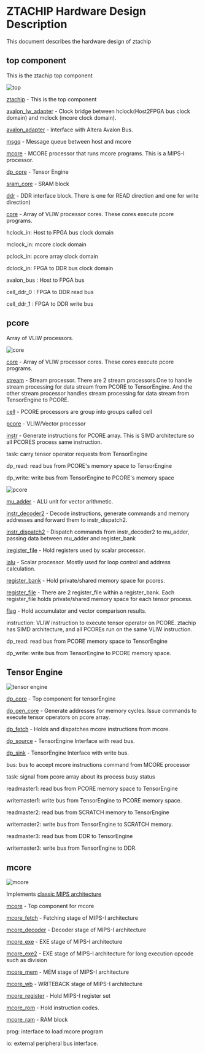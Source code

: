 # ZTACHIP Hardware Design Description

This document describes the hardware design of ztachip

## top component

This is the ztachip top component

![top](images/top.png)

[ztachip](https://github.com/ztachip/ztachip/blob/master/hardware/HDL/top/ztachip.vhd) - This is the top component

[avalon_lw_adapter](https://github.com/ztachip/ztachip/blob/master/hardware/HDL/top/avalon_lw_adapter.vhd) - Clock bridge between hclock(Host2FPGA bus clock domain) and mclock (mcore clock domain).

[avalon_adapter](https://github.com/ztachip/ztachip/blob/master/hardware/HDL/top/avalon_adapter.vhd) - Interface with Altera Avalon Bus.

[msgq](https://github.com/ztachip/ztachip/blob/master/hardware/HDL/top/msgq.vhd) - Message queue between host and mcore

[mcore](https://github.com/ztachip/ztachip/blob/master/hardware/HDL/mcore/mcore.vhd) - MCORE processor that runs mcore programs. This is a MIPS-I processor.

[dp_core](https://github.com/ztachip/ztachip/blob/master/hardware/HDL/dp/dp_core.vhd) - Tensor Engine

[sram_core](https://github.com/ztachip/ztachip/blob/master/hardware/HDL/top/sram_core.vhd) - SRAM block

[ddr](https://github.com/ztachip/ztachip/blob/master/hardware/HDL/top/ddr.vhd) - DDR interface block. There is one for READ direction and one for write direction)

[core](https://github.com/ztachip/ztachip/blob/master/hardware/HDL/pcore/core.vhd) - Array of VLIW processor cores. These cores execute pcore programs.

hclock_in: Host to FPGA bus clock domain

mclock_in: mcore clock domain

pclock_in: pcore array clock domain

dclock_in: FPGA to DDR bus clock domain

avalon_bus : Host to FPGA bus

cell_ddr_0 : FPGA to DDR read bus

cell_ddr_1 : FPGA to DDR write bus

## pcore 

Array of VLIW processors.

![core](images/core.png)

[core](https://github.com/ztachip/ztachip/blob/master/hardware/HDL/pcore/core.vhd) - Array of VLIW processor cores. These cores execute pcore programs.

[stream](https://github.com/ztachip/ztachip/blob/master/hardware/HDL/pcore/stream.vhd) - Stream processor. There are 2 stream processors.One to handle stream processing for data stream from PCORE to TensorEngine. And the other stream processor handles stream processing for data stream from TensorEngine to PCORE.

[cell](https://github.com/ztachip/ztachip/blob/master/hardware/HDL/top/cell.vhd) - PCORE processors are group into groups called cell

[pcore](https://github.com/ztachip/ztachip/blob/master/hardware/HDL/pcore/pcore.vhd) - VLIW/Vector processor 

[instr](https://github.com/ztachip/ztachip/blob/master/hardware/HDL/pcore/instr.vhd) - Generate instructions for PCORE array. This is SIMD architecture so all PCORES process same instruction. 

task: carry tensor operator requests from TensorEngine

dp_read: read bus from PCORE's memory space to TensorEngine

dp_write: write bus from TensorEngine to PCORE's memory space

![pcore](images/pcore.png)

[mu_adder](https://github.com/ztachip/ztachip/blob/master/hardware/HDL/alu/imu.vhd) - ALU unit for vector arithmetic. 

[instr_decoder2](https://github.com/ztachip/ztachip/blob/master/hardware/HDL/pcore/instr_decoder2.vhd) - Decode instructions, generate commands and memory addresses and forward them to instr_dispatch2. 

[instr_dispatch2](https://github.com/ztachip/ztachip/blob/master/hardware/HDL/pcore/instr_dispatch2.vhd) - Dispatch commands from instr_decoder2 to mu_adder, passing data between mu_adder and register_bank

[iregister_file](https://github.com/ztachip/ztachip/blob/master/hardware/HDL/ialu/iregister_file.vhd) - Hold registers used by scalar processor. 

[ialu](https://github.com/ztachip/ztachip/blob/master/hardware/HDL/ialu/ialu.vhd) - Scalar processor. Mostly used for loop control and address calculation. 

[register_bank](https://github.com/ztachip/ztachip/blob/master/hardware/HDL/pcore/register_bank.vhd) - Hold private/shared memory space for pcores. 

[register_file](https://github.com/ztachip/ztachip/blob/master/hardware/HDL/pcore/register_file.vhd) - There are 2 register_file within a register_bank. Each register_file holds private/shared memory space for each tensor process. 

[flag](https://github.com/ztachip/ztachip/blob/master/hardware/HDL/pcore/flag.vhd) - Hold accumulator and vector comparison results. 

instruction: VLIW instruction to execute tensor operator on PCORE. ztachip has SIMD architecture, and all PCOREs run on the same VLIW instruction.

dp_read: read bus from PCORE memory space to TensorEngine

dp_write: write bus from TensorEngine to PCORE memory space.

## Tensor Engine

![tensor engine](images/dp_core.png)

[dp_core](https://github.com/ztachip/ztachip/blob/master/hardware/HDL/dp/dp_core.vhd) - Top component for tensorEngine 

[dp_gen_core](https://github.com/ztachip/ztachip/blob/master/hardware/HDL/dp/dp_gen_core.vhd) - Generate addresses for memory cycles. Issue commands to execute tensor operators on pcore array.

[dp_fetch](https://github.com/ztachip/ztachip/blob/master/hardware/HDL/dp/dp_fetch.vhd) - Holds and dispatches mcore instructions from mcore. 

[dp_source](https://github.com/ztachip/ztachip/blob/master/hardware/HDL/dp/dp_source.vhd) - TensorEngine Interface with read bus. 

[dp_sink](https://github.com/ztachip/ztachip/blob/master/hardware/HDL/dp/dp_sink.vhd) - TensorEngine Interface with write bus. 

bus: bus to accept mcore instructions command from MCORE processor

task: signal from pcore array about its process busy status

readmaster1: read bus from PCORE memory space to TensorEngine

writemaster1: write bus from TensorEngine to PCORE memory space.

readmaster2: read bus from SCRATCH memory to TensorEngine

writemaster2: write bus from TensorEngine to SCRATCH memory.

readmaster3: read bus from DDR to TensorEngine

writemaster3: write bus from TensorEngine to DDR.

## mcore 

![mcore](images/mcore.png)

Implements [classic MIPS architecture](https://www.eecs.harvard.edu/~cs161/notes/mips-part-I.pdf)

[mcore](https://github.com/ztachip/ztachip/blob/master/hardware/HDL/mcore/mcore.vhd) - Top component for mcore 

[mcore_fetch](https://github.com/ztachip/ztachip/blob/master/hardware/HDL/mcore/mcore_fetch.vhd) - Fetching stage of MIPS-I architecture 

[mcore_decoder](https://github.com/ztachip/ztachip/blob/master/hardware/HDL/mcore/mcore_decoder.vhd) - Decoder stage of MIPS-I architecture 

[mcore_exe](https://github.com/ztachip/ztachip/blob/master/hardware/HDL/mcore/mcore_exe.vhd) - EXE stage of MIPS-I architecture 

[mcore_exe2](https://github.com/ztachip/ztachip/blob/master/hardware/HDL/mcore/mcore_exe2.vhd) - EXE stage of MIPS-I architecture for long execution opcode such as division 

[mcore_mem](https://github.com/ztachip/ztachip/blob/master/hardware/HDL/mcore/mcore_mem.vhd) - MEM stage of MIPS-I architecture 

[mcore_wb](https://github.com/ztachip/ztachip/blob/master/hardware/HDL/mcore/mcore_wb.vhd) - WRITEBACK stage of MIPS-I architecture 

[mcore_register](https://github.com/ztachip/ztachip/blob/master/hardware/HDL/mcore/mcore_register.vhd) - Hold MIPS-I register set 

[mcore_rom](https://github.com/ztachip/ztachip/blob/master/hardware/HDL/mcore/mcore_rom.vhd) - Hold instruction codes. 

[mcore_ram](https://github.com/ztachip/ztachip/blob/master/hardware/HDL/mcore/mcore_ram.vhd) - RAM block 

prog: interface to load mcore program

io: external peripheral bus interface.


